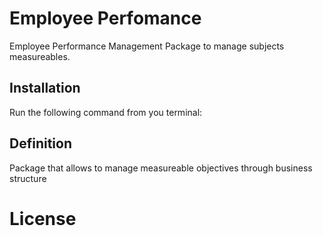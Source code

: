 # Employee Perfomance
Employee Performance Management Package to manage subjects measureables.

## Installation

Run the following command from you terminal:

## Definition
Package that allows to manage measureable objectives through business structure

# License
